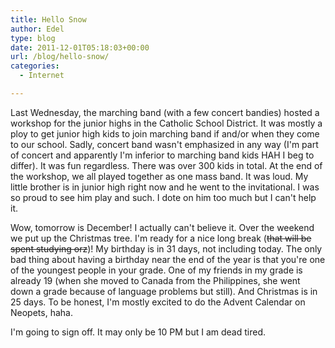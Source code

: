 ```yaml
---
title: Hello Snow
author: Edel
type: blog
date: 2011-12-01T05:18:03+00:00
url: /blog/hello-snow/
categories:
  - Internet

---
```

Last Wednesday, the marching band (with a few concert bandies) hosted a workshop for the junior highs in the Catholic School District. It was mostly a ploy to get junior high kids to join marching band if and/or when they come to our school. Sadly, concert band wasn't emphasized in any way (I'm part of concert and apparently I'm inferior to marching band kids HAH I beg to differ). It was fun regardless. There was over 300 kids in total. At the end of the workshop, we all played together as one mass band. It was loud. My little brother is in junior high right now and he went to the invitational. I was so proud to see him play and such. I dote on him too much but I can't help it.

Wow, tomorrow is December! I actually can't believe it. Over the weekend we put up the Christmas tree. I'm ready for a nice long break (<strike>that will be spent studying orz</strike>)! My birthday is in 31 days, not including today. The only bad thing about having a birthday near the end of the year is that you're one of the youngest people in your grade. One of my friends in my grade is already 19 (when she moved to Canada from the Philippines, she went down a grade because of language problems but still). And Christmas is in 25 days. To be honest, I'm mostly excited to do the Advent Calendar on Neopets, haha.

I'm going to sign off. It may only be 10 PM but I am dead tired.


